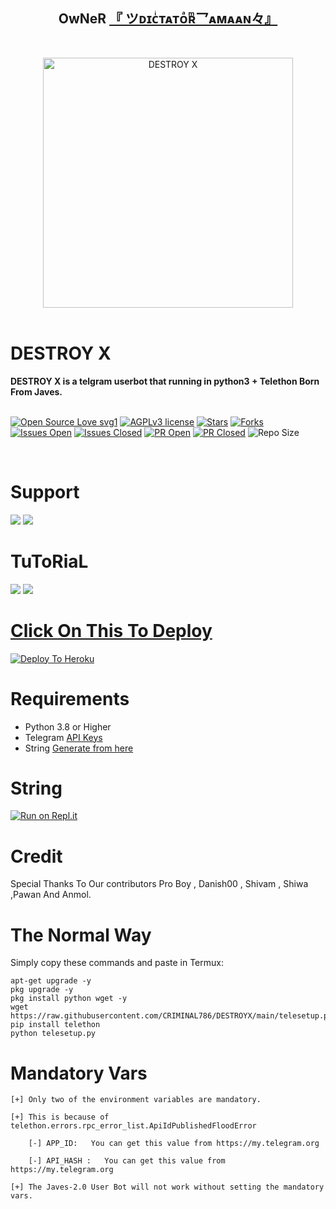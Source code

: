 <h2 align="center"><b>OwNeR <a href="https://telegram.dog/criminaL786">『 ツᴅɪᴄͥᴛᴀᴛᴏͣʀͫ乛ᴀᴍᴀᴀɴ々』</a></b></h2>
<br>
<p align="center">
   <a href="https://github.com/CRIMINAL786/DESTROYX"><img src="https://telegra.ph/file/f3b4a7929e333520808ab.jpg" alt="DESTROY X" width=400px></a>
   <br>
   <br>
</p>
<h1>DESTROY X</h1>
<b>DESTROY X is a telgram userbot that running in python3 + Telethon Born From Javes.</b>
<br>
<br>

[![Open Source Love svg1](https://badges.frapsoft.com/os/v1/open-source.png?v=103)]( https://github.com/CRIMINAL786/DESTROYX)
[![AGPLv3 license](https://img.shields.io/badge/License-AGPL%20v3-green.svg)]( https://github.com/CRIMINAL786/DESTROYX#copyright--license)
[![Stars](https://img.shields.io/github/stars/CRIMINAL786/DESTROYX?&style=flat-square)]( https://github.com/CRIMINAL786/DESTROYX/stargazers)
[![Forks](https://img.shields.io/github/forks/CRIMINAL786/DESTROYX?&style=flat-square)]( https://github.com/CRIMINAL786/DESTROYX/network/members)
[![Issues Open](https://img.shields.io/github/issues/CRIMINAL786/DESTROYX?&style=flat-square)]( https://github.com/CRIMINAL786/DESTROYX/issues)
[![Issues Closed](https://img.shields.io/github/issues-closed/CRIMINAL786/DESTROYX?&style=flat-square)]( https://github.com/CRIMINAL786/DESTROYX/issues?q=is:closed)
[![PR Open](https://img.shields.io/github/issues-pr/CRIMINAL786/DESTROYX?&style=flat-square)]( https://github.com/CRIMINAL786/DESTROYX/pulls)
[![PR Closed](https://img.shields.io/github/issues-pr-closed/CRIMINAL786/DESTROYX?&style=flat-square)]( https://github.com/CRIMINAL786/DESTROYX/pulls?q=is:closed)
![Repo Size](https://img.shields.io/github/repo-size/CRIMINAL786/DESTROYX?style=flat-square)

<br>




# Support

<a href="https://t.me/DESTROYXOFFICIAL"><img src="https://img.shields.io/badge/Join-Support%20Channel-red.svg?style=for-the-badge&logo=Telegram"></a>
<a href="https://t.me/DESTROYXSUPPORT"><img src="https://img.shields.io/badge/Join-Support%20Group-blue.svg?style=for-the-badge&logo=Telegram"></a>



# TuToRiaL

<a href="http://youtube.com/watch?v=aWnWbFGXp5U"><img src="https://img.shields.io/badge/How%20To%20Deploy-blue.svg?logo=Youtube"></a>
<a href="http://youtube.com/watch?v=aWnWbFGXp5U"><img src="https://img.shields.io/youtube/views/aWnWbFGXp5U?style=social">



# Click On This To Deploy

[![Deploy To Heroku](https://www.herokucdn.com/deploy/button.svg)](https://heroku.com/deploy?template=https://github.com/CRIMINAL786/DESTROYX-BACKUP)

# Requirements 
* Python 3.8 or Higher
* Telegram [API Keys](https://my.telegram.org/apps)
* String [Generate from here](https://repl.it/@Javes786/Javes-20-String-session#main.py)


# String

[![Run on Repl.it](https://repl.it/badge/github/STARKGANG/friday)](https://repl.it/@Javes786/Javes-20-String-session#main.py)


# Credit
Special Thanks To Our contributors Pro Boy , Danish00 , Shivam , Shiwa ,Pawan And Anmol.



# The Normal Way

Simply copy these commands and paste in Termux:
```apt-get update
apt-get upgrade -y
pkg upgrade -y
pkg install python wget -y
wget https://raw.githubusercontent.com/CRIMINAL786/DESTROYX/main/telesetup.py
pip install telethon
python telesetup.py
```



# Mandatory Vars
```
[+] Only two of the environment variables are mandatory.

[+] This is because of telethon.errors.rpc_error_list.ApiIdPublishedFloodError

    [-] APP_ID:   You can get this value from https://my.telegram.org
    
    [-] API_HASH :   You can get this value from https://my.telegram.org
    
[+] The Javes-2.0 User Bot will not work without setting the mandatory vars.
```















